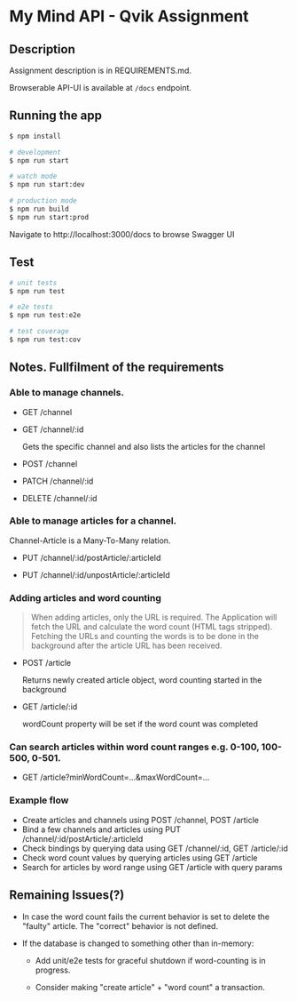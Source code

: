 # My Mind API - Qvik Assignment

## Description

Assignment description is in REQUIREMENTS.md.

Browserable API-UI is available at `/docs` endpoint.

## Running the app

```bash
$ npm install

# development
$ npm run start

# watch mode
$ npm run start:dev

# production mode
$ npm run build
$ npm run start:prod
```

Navigate to http://localhost:3000/docs to browse Swagger UI

## Test

```bash
# unit tests
$ npm run test

# e2e tests
$ npm run test:e2e

# test coverage
$ npm run test:cov
```

## Notes. Fullfilment of the requirements

### Able to manage channels.

- GET /channel

- GET /channel/:id

  Gets the specific channel and also lists the articles for the channel

- POST /channel

- PATCH /channel/:id

- DELETE /channel/:id

### Able to manage articles for a channel.

Channel-Article is a Many-To-Many relation.

- PUT /channel/:id/postArticle/:articleId

- PUT ​/channel​/:id​/unpostArticle​/:articleId

### Adding articles and word counting

> When adding articles, only the URL is required. The Application will fetch the URL and calculate the word count (HTML tags stripped). Fetching the URLs and counting the words is to be done in the background after the article URL has been received.

- POST /article

  Returns newly created article object, word counting started in the background

- GET /article/:id

  wordCount property will be set if the word count was completed

### Can search articles within word count ranges e.g. 0-100, 100-500, 0-501.

- GET /article?minWordCount=...&maxWordCount=...

### Example flow

- Create articles and channels using POST /channel, POST /article
- Bind a few channels and articles using PUT /channel/:id/postArticle/:articleId
- Check bindings by querying data using GET /channel/:id, GET /article/:id
- Check word count values by querying articles using GET /article
- Search for articles by word range using GET /article with query params

## Remaining Issues(?)

- In case the word count fails the current behavior is set to delete the "faulty" article. The "correct" behavior is not defined.

- If the database is changed to something other than in-memory:

  - Add unit/e2e tests for graceful shutdown if word-counting is in progress.

  - Consider making "create article" + "word count" a transaction.
